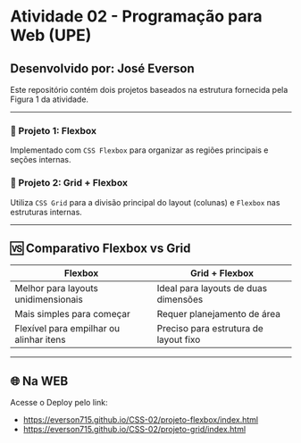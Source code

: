 # Atividade 02 - Programação para Web (UPE)

## Desenvolvido por: José Everson

Este repositório contém dois projetos baseados na estrutura fornecida pela Figura 1 da atividade.

---

### 📁 Projeto 1: Flexbox
Implementado com `CSS Flexbox` para organizar as regiões principais e seções internas.

### 📁 Projeto 2: Grid + Flexbox
Utiliza `CSS Grid` para a divisão principal do layout (colunas) e `Flexbox` nas estruturas internas.

---

## 🆚 Comparativo Flexbox vs Grid

| Flexbox | Grid + Flexbox |
|--------|----------------|
| Melhor para layouts unidimensionais | Ideal para layouts de duas dimensões |
| Mais simples para começar | Requer planejamento de área |
| Flexível para empilhar ou alinhar itens | Preciso para estrutura de layout fixo |

---

## 🌐 Na WEB

Acesse o Deploy pelo link:
   - https://everson715.github.io/CSS-02/projeto-flexbox/index.html
   - https://everson715.github.io/CSS-02/projeto-grid/index.html